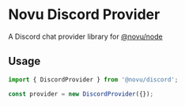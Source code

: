 # Novu Discord Provider

A Discord chat provider library for [@novu/node](https://github.com/novuhq/novu)

## Usage

```javascript
import { DiscordProvider } from '@novu/discord';

const provider = new DiscordProvider({});
```
